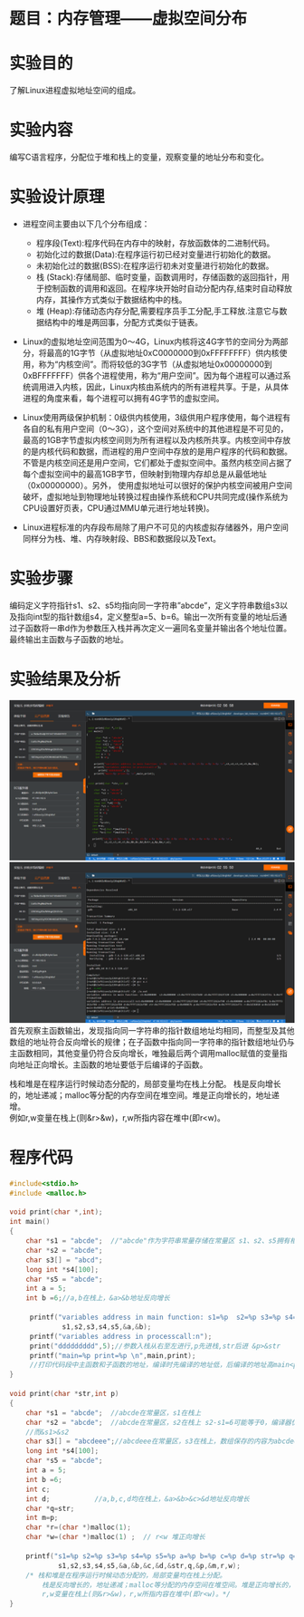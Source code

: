# **题目：内存管理——虚拟空间分布**

# 实验目的

了解Linux进程虚拟地址空间的组成。

# 实验内容

编写C语言程序，分配位于堆和栈上的变量，观察变量的地址分布和变化。

# 实验设计原理

* 进程空间主要由以下几个分布组成：
    * 程序段(Text):程序代码在内存中的映射，存放函数体的二进制代码。
    * 初始化过的数据(Data):在程序运行初已经对变量进行初始化的数据。
    * 未初始化过的数据(BSS):在程序运行初未对变量进行初始化的数据。
    * 栈 (Stack):存储局部、临时变量，函数调用时，存储函数的返回指针，用于控制函数的调用和返回。在程序块开始时自动分配内存,结束时自动释放内存，其操作方式类似于数据结构中的栈。
    * 堆 (Heap):存储动态内存分配,需要程序员手工分配,手工释放.注意它与数据结构中的堆是两回事，分配方式类似于链表。

* Linux的虚拟地址空间范围为0～4G，Linux内核将这4G字节的空间分为两部分，将最高的1G字节（从虚拟地址0xC0000000到0xFFFFFFFF）供内核使用，称为“内核空间”。而将较低的3G字节（从虚拟地址0x00000000到0xBFFFFFFF）供各个进程使用，称为“用户空间”。因为每个进程可以通过系统调用进入内核，因此，Linux内核由系统内的所有进程共享。于是，从具体进程的角度来看，每个进程可以拥有4G字节的虚拟空间。
* Linux使用两级保护机制：0级供内核使用，3级供用户程序使用，每个进程有各自的私有用户空间（0～3G），这个空间对系统中的其他进程是不可见的，最高的1GB字节虚拟内核空间则为所有进程以及内核所共享。内核空间中存放的是内核代码和数据，而进程的用户空间中存放的是用户程序的代码和数据。不管是内核空间还是用户空间，它们都处于虚拟空间中。虽然内核空间占据了每个虚拟空间中的最高1GB字节，但映射到物理内存却总是从最低地址（0x00000000）。另外， 使用虚拟地址可以很好的保护内核空间被用户空间破坏，虚拟地址到物理地址转换过程由操作系统和CPU共同完成(操作系统为CPU设置好页表，CPU通过MMU单元进行地址转换)。

* Linux进程标准的内存段布局除了用户不可见的内核虚拟存储器外，用户空间同样分为栈、堆、内存映射段、BBS和数据段以及Text。

# 实验步骤

编码定义字符指针s1、s2、s5均指向同一字符串”abcde”，定义字符串数组s3以及指向int型的指针数组s4，定义整型a=5、b=6。输出一次所有变量的地址后通过子函数将一串d作为参数压入栈并再次定义一遍同名变量并输出各个地址位置。最终输出主函数与子函数的地址。

# 实验结果及分析
![part of code](1-01.png)
![output](1-02.png)
首先观察主函数输出，发现指向同一字符串的指针数组地址均相同，而整型及其他数组的地址符合反向增长的规律；在子函数中指向同一字符串的指针数组地址仍与主函数相同，其他变量仍符合反向增长，唯独最后两个调用malloc赋值的变量指向地址正向增长。主函数的地址要低于后编译的子函数。

栈和堆是在程序运行时候动态分配的，局部变量均在栈上分配。 
栈是反向增长的，地址递减；malloc等分配的内存空间在堆空间。堆是正向增长的，地址递增。  
例如r,w变量在栈上(则&r>&w)，r,w所指内容在堆中(即r<w)。

# 程序代码

```c
#include<stdio.h>    
#include <malloc.h>    
     
void print(char *,int);    
int main()    
{    
    char *s1 = "abcde";  //"abcde"作为字符串常量存储在常量区 s1、s2、s5拥有相同的地址  
    char *s2 = "abcde";    
    char s3[] = "abcd";    
    long int *s4[100];    
    char *s5 = "abcde";    
    int a = 5;    
    int b =6;//a,b在栈上，&a>&b地址反向增长    
     
     printf("variables address in main function: s1=%p  s2=%p s3=%p s4=%p s5=%p a=%p b=%p \n",     
             s1,s2,s3,s4,s5,&a,&b);   
     printf("variables address in processcall:n");    
     print("ddddddddd",5);//参数入栈从右至左进行,p先进栈,str后进 &p>&str    
     printf("main=%p print=%p \n",main,print);    
     //打印代码段中主函数和子函数的地址，编译时先编译的地址低，后编译的地址高main<print    
}    
  
void print(char *str,int p)    
{    
    char *s1 = "abcde";  //abcde在常量区，s1在栈上    
    char *s2 = "abcde";  //abcde在常量区，s2在栈上 s2-s1=6可能等于0，编译器优化了相同的常量，只在内存保存一份    
    //而&s1>&s2    
    char s3[] = "abcdeee";//abcdeee在常量区，s3在栈上，数组保存的内容为abcdeee的一份拷贝    
    long int *s4[100];    
    char *s5 = "abcde";    
    int a = 5;    
    int b =6;    
    int c;    
    int d;           //a,b,c,d均在栈上，&a>&b>&c>&d地址反向增长    
    char *q=str;   
    int m=p;           
    char *r=(char *)malloc(1);    
    char *w=(char *)malloc(1) ;  // r<w 堆正向增长    
    
    printf("s1=%p s2=%p s3=%p s4=%p s5=%p a=%p b=%p c=%p d=%p str=%p q=%p p=%p m=%p r=%p w=%p \n",    
            s1,s2,s3,s4,s5,&a,&b,&c,&d,&str,q,&p,&m,r,w);   
    /* 栈和堆是在程序运行时候动态分配的，局部变量均在栈上分配。 
        栈是反向增长的，地址递减；malloc等分配的内存空间在堆空间。堆是正向增长的，地址递增。   
        r,w变量在栈上(则&r>&w)，r,w所指内容在堆中(即r<w)。*/   
}    
```